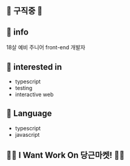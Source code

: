 ## 🎉 구직중 🎉

## 📱 info

18살 예비 주니어 front-end 개발자

## 🎁 interested in

* typescript 
* testing
* interactive web

## 📖 Language

* typescript
* javascript

## 🧑‍💻 I Want Work On 당근마켓! 🧑‍💻

